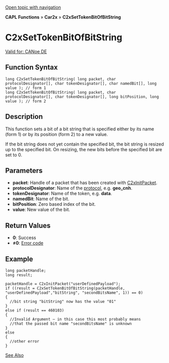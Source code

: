 [Open topic with navigation](../../../../../CANoeDEFamily.htm#Topics/CAPLFunctions/Car2x/Functions/CAPLfunctionC2xSetTokenBitOfBitString.md)

**CAPL Functions** » **Car2x** » **C2xSetTokenBitOfBitString**

# C2xSetTokenBitOfBitString

[Valid for: CANoe DE](../../../Shared/FeatureAvailability.md)

## Function Syntax

```plaintext
long C2xSetTokenBitOfBitString( long packet, char protocolDesignator[], char tokenDesignator[], char namedBit[], long value ); // form 1
long C2xSetTokenBitOfBitString( long packet, char protocolDesignator[], char tokenDesignator[], long bitPosition, long value ); // form 2
```

## Description

This function sets a bit of a bit string that is specified either by its name (form 1) or by its position (form 2) to a new value.

If the bit string does not yet contain the specified bit, the bit string is resized up to the specified bit. On resizing, the new bits before the specified bit are set to 0.

## Parameters

- **packet**: Handle of a packet that has been created with [C2xInitPacket](CAPLfunctionC2xInitPacket.md).
- **protocolDesignator**: Name of the [protocol](../../../CANoeCANalyzer/Car2x/protocols/protocoloverviewCar2x.md), e.g. **geo_cnh**.
- **tokenDesignator**: Name of the token, e.g. **data**.
- **namedBit**: Name of the bit.
- **bitPosition**: Zero based index of the bit.
- **value**: New value of the bit.

## Return Values

- **0**: Success
- **≠0**: [Error code](../CAPLfunctionsCar2xErrorCodes.md)

## Example

```plaintext
long packetHandle;
long result;

packetHandle = C2xInitPacket("userDefinedPayload");
if ((result = C2xSetTokenBitOfBitString(packetHandle, "userDefinedPayload","bitString", "secondBitsName", 1)) == 0)
{
  //bit string "bitString" now has the value "01"
}
else if (result == 460103)
{
  //Invalid Argument – in this case this most probably means
  //that the passed bit name "secondBitsName" is unknown
}
else
{
  //other error
}
```

[See Also](javascript:void(0);)